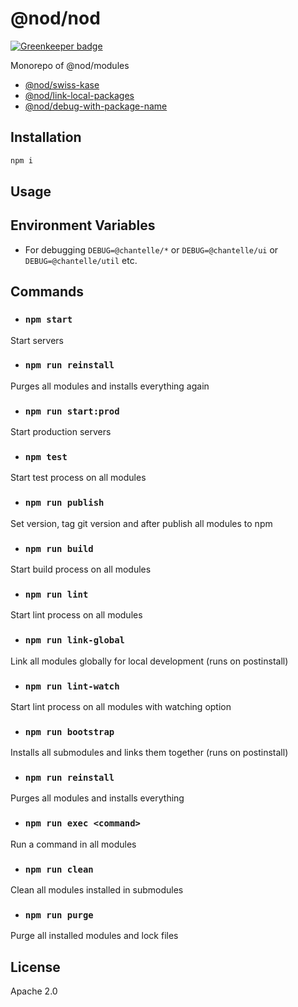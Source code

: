 # @nod/nod

[![Greenkeeper badge](https://badges.greenkeeper.io/NOD-studios/nod.svg)](https://greenkeeper.io/)

Monorepo of @nod/modules
- [@nod/swiss-kase](./@nod/swiss-kase)
- [@nod/link-local-packages](./@nod/link-local-packages)
- [@nod/debug-with-package-name](./@nod/debug-with-package-name)

## Installation
```bash
npm i
```

## Usage

## Environment Variables
- For debugging `DEBUG=@chantelle/*` or `DEBUG=@chantelle/ui` or `DEBUG=@chantelle/util` etc.

## Commands

- ### `npm start`
Start servers

- ### `npm run reinstall`
Purges all modules and installs everything again

- ### `npm run start:prod`
Start production servers

- ### `npm test`
Start test process on all modules

- ### `npm run publish`
Set version, tag git version and after publish all modules to npm

- ### `npm run build`
Start build process on all modules

- ### `npm run lint`
Start lint process on all modules

- ### `npm run link-global`
Link all modules globally for local development (runs on postinstall)

- ### `npm run lint-watch`
Start lint process on all modules with watching option

- ### `npm run bootstrap`
Installs all submodules and links them together (runs on postinstall)

- ### `npm run reinstall`
Purges all modules and installs everything

- ### `npm run exec <command>`
Run a command in all modules

- ### `npm run clean`
Clean all modules installed in submodules

- ### `npm run purge`
Purge all installed modules and lock files


## License
Apache 2.0
